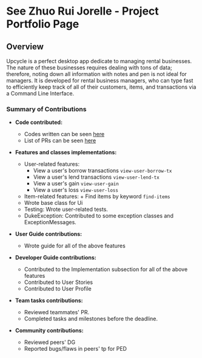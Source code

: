 # See Zhuo Rui Jorelle - Project Portfolio Page

## Overview

Upcycle is a perfect desktop app dedicate to managing rental businesses. The nature of these businesses
requires dealing with tons of data; therefore, noting down all information with notes and pen is not ideal for managers.
It is developed for rental business managers, who can type fast to efficiently keep track of all of their customers, items,
and transactions via a Command Line Interface.

### Summary of Contributions
+ **Code contributed:**
    + Codes written can be seen [here]()
    + List of PRs can be seen [here]()

+ **Features and classes implementations:**
    + User-related features:
        + View a user's borrow transactions `view-user-borrow-tx`
        + View a user's lend transactions `view-user-lend-tx`
        + View a user's gain `view-user-gain`
        + View a user's loss `view-user-loss`
    + Item-related features:
          + Find items by keyword `find-items`
    +  Wrote base class for Ui
    + Testing: Wrote user-related tests.
    + DukeException: Contributed to some exception classes and ExceptionMessages.
+ **User Guide contributions:**
    + Wrote guide for all of the above features
+ **Developer Guide contributions:**
    + Contributed to the Implementation subsection for all of the above features
    + Contributed to User Stories
    + Contributed to User Profile
+ **Team tasks contributions:**
    + Reviewed teammates' PR.
    + Completed tasks and milestones before the deadline.
+ **Community contributions:**
    + Reviewed peers' DG
    + Reported bugs/flaws in peers' tp for PED